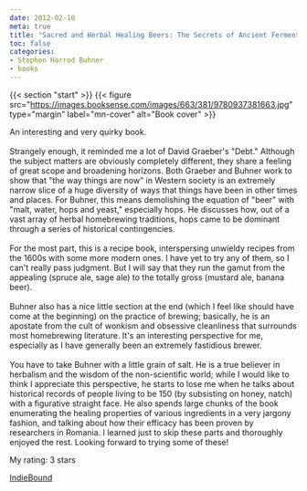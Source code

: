 ```yaml
---
date: 2012-02-10
meta: true
title: "Sacred and Herbal Healing Beers: The Secrets of Ancient Fermentation"
toc: false
categories:
- Stephen Harrod Buhner
- books
---
```


{{< section "start" >}}
{{< figure src="https://images.booksense.com/images/663/381/9780937381663.jpg" type="margin" label="mn-cover" alt="Book cover" >}}

An interesting and very quirky book. <br /><br />Strangely enough, it reminded me a lot of David Graeber's "Debt." Although the subject matters are obviously completely different, they share a feeling of great scope and broadening horizons. Both Graeber and Buhner work to show that "the way things are now" in Western society is an extremely narrow slice of a huge diversity of ways that things have been in other times and places. For Buhner, this means demolishing the equation of "beer" with "malt, water, hops and yeast," especially hops. He discusses how, out of a vast array of herbal homebrewing traditions, hops came to be dominant through a series of historical contingencies.<br /><br />For the most part, this is a recipe book, interspersing unwieldy recipes from the 1600s with some more modern ones. I have yet to try any of them, so I can't really pass judgment. But I will say that they run the gamut from the appealing (spruce ale, sage ale) to the totally gross (mustard ale, banana beer).<br /><br />Buhner also has a nice little section at the end (which I feel like should have come at the beginning) on the practice of brewing; basically, he is an apostate from the cult of wonkism and obsessive cleanliness that surrounds most homebrewing literature. It's an interesting perspective for me, especially as I have generally been an extremely fastidious brewer.<br /><br />You have to take Buhner with a little grain of salt. He is a true believer in herbalism and the wisdom of the non-scientific world; while I would like to think I appreciate this perspective, he starts to lose me when he talks about historical records of people living to be 150 (by subsisting on honey, natch) with a figurative straight face. He also spends large chunks of the book enumerating the healing properties of various ingredients in a very jargony fashion, and talking about how their efficacy has been proven by researchers in Romania. I learned just to skip these parts and thoroughly enjoyed the rest. Looking forward to trying some of these!

My rating: 3 stars  

[IndieBound](https://www.indiebound.org/book/9780937381663)
